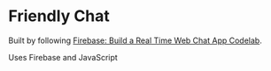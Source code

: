 # Friendly Chat 

Built by following [Firebase: Build a Real Time Web Chat App Codelab](https://codelabs.developers.google.com/codelabs/firebase-web/).

Uses Firebase and JavaScript

